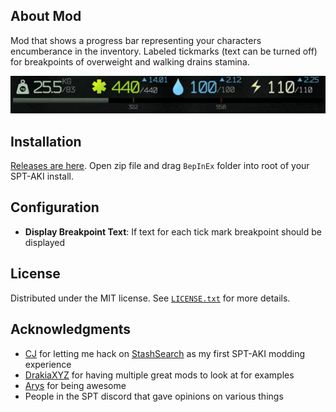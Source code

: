 ## About Mod

Mod that shows a progress bar representing your characters encumberance in the inventory. Labeled tickmarks (text can be turned off) for breakpoints of overweight and walking drains stamina.

![encumbrance bar gif](Screenshots/encumbrancebar.gif)

## Installation

[Releases are here](https://github.com/mpstark/SPT-PlayerEncumbranceBar/releases). Open zip file and drag `BepInEx` folder into root of your SPT-AKI install.

## Configuration

- **Display Breakpoint Text**: If text for each tick mark breakpoint should be displayed

## License

Distributed under the MIT license. See [`LICENSE.txt`](LICENSE.txt) for more details.

## Acknowledgments

- [CJ](https://github.com/CJ-SPT) for letting me hack on [StashSearch](https://github.com/CJ-SPT/StashSearch) as my first SPT-AKI modding experience
- [DrakiaXYZ](https://github.com/DrakiaXYZ) for having multiple great mods to look at for examples
- [Arys](https://github.com/Nympfonic) for being awesome
- People in the SPT discord that gave opinions on various things
